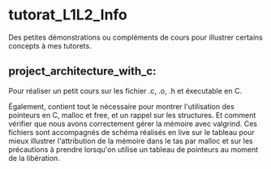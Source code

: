 # tutorat_L1L2_Info
Des petites démonstrations ou compléments de cours pour illustrer certains concepts à mes tutorets.

## project_architecture_with_c:

Pour réaliser un petit cours sur les fichier .c, .o, .h et éxecutable en C.

Également, contient tout le nécessaire pour montrer l'utilisation des pointeurs en C, malloc et free, et un rappel sur les structures. Et comment vérifier que nous avons correctement gérer la mémoire avec valgrind.
Ces fichiers sont accompagnés de schéma réalisés en live sur le tableau pour mieux illustrer l'attribution de la mémoire dans le tas par malloc et sur les précautions à prendre lorsqu'on utilise un tableau de pointeurs au moment de la libération.
